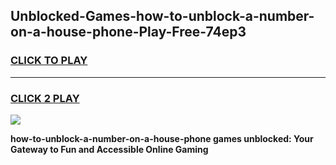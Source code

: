 
## Unblocked-Games-how-to-unblock-a-number-on-a-house-phone-Play-Free-74ep3
<h3>
<a href="https://premium76.site?title=how-to-unblock-a-number-on-a-house-phone&ref=10A">CLICK TO PLAY</a></h3>
<hr>

<h3>
<a href="https://premium76.site?title=how-to-unblock-a-number-on-a-house-phone&ref=10A">CLICK 2 PLAY</a>
  
</h3>

<a href="https://premium76.site?title=how-to-unblock-a-number-on-a-house-phone&ref=10A"><img src="https://clearcache.store/games.png"></a>


**how-to-unblock-a-number-on-a-house-phone games unblocked: Your Gateway to Fun and Accessible Online Gaming**
